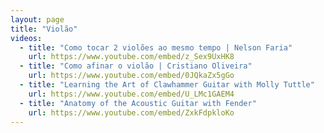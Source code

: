 ```yaml
---
layout: page
title: "Violão"
videos:
  - title: "Como tocar 2 violões ao mesmo tempo | Nelson Faria"
    url: https://www.youtube.com/embed/z_Sex9UxHK8
  - title: "Como afinar o violão | Cristiano Oliveira"
    url: https://www.youtube.com/embed/0JQkaZx5gGo
  - title: "Learning the Art of Clawhammer Guitar with Molly Tuttle"
    url: https://www.youtube.com/embed/U_LMc1GAEM4
  - title: "Anatomy of the Acoustic Guitar with Fender"
    url: https://www.youtube.com/embed/ZxkFdpkloKo
---
```

